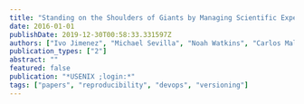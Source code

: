 ```yaml
---
title: "Standing on the Shoulders of Giants by Managing Scientific Experiments Like Software"
date: 2016-01-01
publishDate: 2019-12-30T00:58:33.331597Z
authors: ["Ivo Jimenez", "Michael Sevilla", "Noah Watkins", "Carlos Maltzahn", "Jay Lofstead", "Kathryn Mohror", "Remzi Arpaci-Dusseau", "Andrea Arpaci-Dusseau"]
publication_types: ["2"]
abstract: ""
featured: false
publication: "*USENIX ;login:*"
tags: ["papers", "reproducibility", "devops", "versioning"]
---
```


